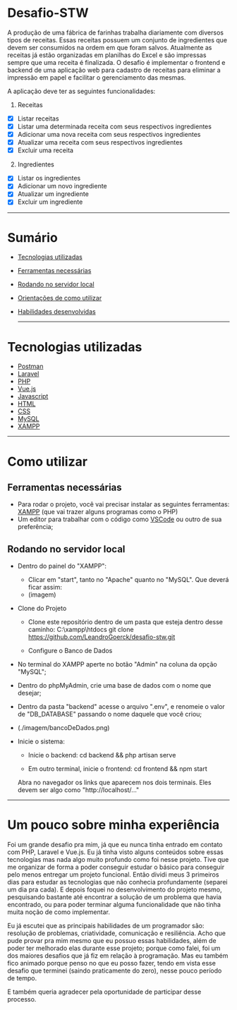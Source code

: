 # Desafio-STW
A produção de uma fábrica de farinhas trabalha diariamente com diversos tipos de receitas.
Essas receitas possuem um conjunto de ingredientes que devem ser consumidos na ordem em que foram salvos.
Atualmente as receitas já estão organizadas em planilhas do Excel e são impressas sempre que uma receita é finalizada.
O desafio é implementar o frontend e backend de uma aplicação web para cadastro de receitas para eliminar a impressão em papel e facilitar o gerenciamento das mesmas.


A aplicação deve ter as seguintes funcionalidades:
1. Receitas
  - [x] Listar receitas
  - [x] Listar uma determinada receita com seus respectivos ingredientes
  - [x] Adicionar uma nova receita com seus respectivos ingredientes
  - [x] Atualizar uma receita com seus respectivos ingredientes
  - [x] Excluir uma receita

2. Ingredientes
  - [x] Listar os ingredientes
  - [x] Adicionar um novo ingrediente
  - [x] Atualizar um ingrediente
  - [x] Excluir um ingrediente

---

# Sumário

- [Tecnologias utilizadas](#tecnologias-utilizadas)
- [Ferramentas necessárias](#ferramentas-necessárias)
- [Rodando no servidor local](#rodando-no-servidor-local)
- [Orientações de como utilizar](#orientações-de-como-utilizar)
- [Habilidades desenvolvidas](#habilidades-desenvolvidas)

  ---

# Tecnologias utilizadas

- [Postman](https://www.postman.com/)
- [Laravel](https://laravel.com/)
- [PHP](https://www.php.net/)
- [Vue.js](https://vuejs.org/)
- [Javascript](https://developer.mozilla.org/pt-BR/docs/Web/JavaScript)
- [HTML](https://developer.mozilla.org/pt-BR/docs/Web/HTML)
- [CSS](https://developer.mozilla.org/pt-BR/docs/Web/CSS)
- [MySQL](https://www.mysql.com/)
- [XAMPP](https://www.apachefriends.org/pt_br/index.html)

---

# Como utilizar

## Ferramentas necessárias

 * Para rodar o projeto, você vai precisar instalar as seguintes ferramentas:
[XAMPP](https://www.apachefriends.org/pt_br/index.html) (que vai trazer alguns programas como o PHP)
* Um editor para trabalhar com o código como [VSCode](https://code.visualstudio.com/) ou outro de sua preferência;

 ## Rodando no servidor local

- Dentro do painel do "XAMPP":
  - Clicar em "start", tanto no "Apache" quanto no "MySQL". Que deverá ficar assim:
  - (imagem)

 - Clone do Projeto

    - Clone este repositório dentro de um pasta que esteja dentro desse caminho: C:\xampp\htdocs
    git clone https://github.com/LeandroGoerck/desafio-stw.git
    
    - Configure o Banco de Dados
  - No terminal do XAMPP aperte no botão "Admin" na coluna da opção "MySQL";
  - Dentro do phpMyAdmin, crie uma base de dados com o nome que desejar;
  - Dentro da pasta "backend" acesse o arquivo ".env", e renomeie o valor de "DB_DATABASE" passando o nome daquele que você criou;
  - (./imagem/bancoDeDados.png) 
    
 - Inicie o sistema:

    - Inicie o backend:
    cd backend && php artisan serve

    - Em outro terminal, inicie o frontend:
    cd frontend && npm start

    Abra no navegador os links que aparecem nos dois terminais. Eles devem ser algo como "http://localhost/..."

---

  # Um pouco sobre minha experiência
Foi um grande desafio pra mim, já que eu nunca tinha entrado em contato com PHP, Laravel e Vue.js. Eu já tinha visto alguns conteúdos sobre essas tecnologias mas nada algo muito profundo como foi nesse projeto. Tive que me organizar de forma a poder conseguir estudar o básico para conseguir pelo menos entregar um projeto funcional. Então dividi meus 3 primeiros dias para estudar as tecnologias que não conhecia profundamente (separei um dia pra cada). E depois foquei no desenvolvimento do projeto mesmo, pesquisando bastante até encontrar a solução de um problema que havia encontrado, ou para poder terminar alguma funcionalidade que não tinha muita noção de como implementar.

Eu já escutei que as principais habilidades de um programador são: resolução de problemas, criatividade, comunicação e resiliência. Acho que pude provar pra mim mesmo que eu possuo essas habilidades, além de poder ter melhorado elas durante esse projeto; porque como falei, foi um dos maiores desafios que já fiz em relação à programação. Mas eu também fico animado porque penso no que eu posso fazer, tendo em vista esse desafio que terminei (saindo praticamente do zero), nesse pouco período de tempo. 

E também queria agradecer pela oportunidade de participar desse processo.

